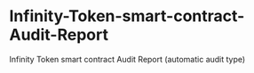 # Infinity-Token-smart-contract-Audit-Report
 Infinity Token smart contract Audit Report (automatic audit type)
